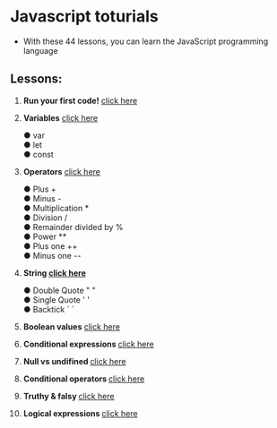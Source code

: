 # Javascript toturials
- With these 44 lessons, you can learn the JavaScript programming language

## Lessons:

<ol>
  <li><p><strong>Run your first code!</strong> <a href="./lesson01/index.js">click here<a/></p></li>
  <li><p><strong>Variables</strong> <a href="./lesson02/index.js">click here<a/></p></li> 
    <span>&#9679; var</span>
    <br>
    <span>&#9679; let</span>
    <br>
    <span>&#9679; const</span>
  <li><p><strong>Operators</strong> <a href="./lesson03/index.js">click here<a/></p></li>
    <span>&#9679; Plus +</span>
    <br>
    <span>&#9679; Minus -</span>
    <br>
    <span>&#9679; Multiplication *</span>
    <br>
    <span>&#9679; Division /</span>
    <br>
    <span>&#9679; Remainder divided by %</span>
    <br>
    <span>&#9679; Power **</span>
    <br>
    <span>&#9679; Plus one ++</span>
    <br>
    <span>&#9679; Minus one --</span>
  <li><p><strong>String <a href="./lesson04/index.js">click here<a/></strong></p></li>
    <span>&#9679; Double Quote " "</span>
    <br>
     <span>&#9679; Single Quote ' '</span>
    <br>
     <span>&#9679; Backtick ` `</span>
  <li><p><strong>Boolean values</strong> <a href="./lesson05/index.js">click here<a/></p></li>
  <li><p><strong>Conditional expressions </strong> <a href="./lesson06/index.js">click here<a/></p></li>
  <li><p><strong>Null vs undifined </strong> <a href="./lesson07/index.js">click here<a/></p></li>
  <li><p><strong>Conditional operators </strong> <a href="./lesson08/index.js">click here<a/></p></li>
  <li><p><strong>Truthy & falsy </strong> <a href="./lesson09/index.js">click here<a/></p></li>
  <li><p><strong>Logical expressions </strong> <a href="./lesson10/index.js">click here<a/></p></li>

  
</ol>

